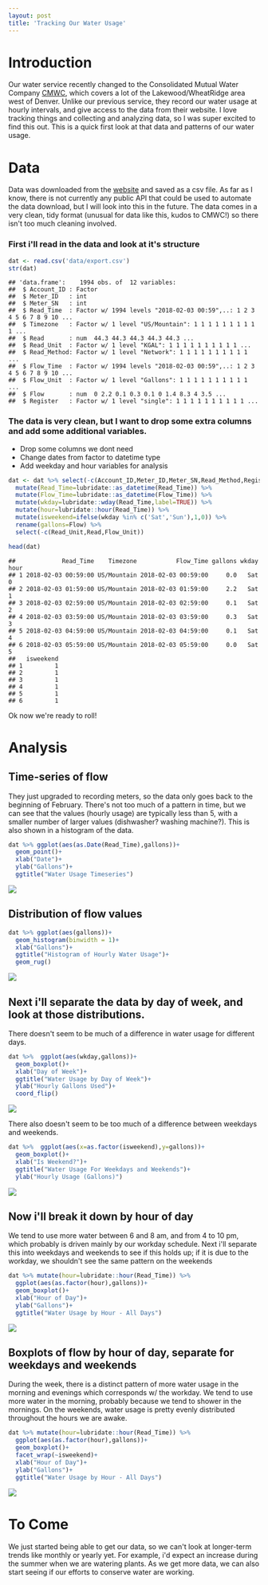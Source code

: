 ```yaml
---
layout: post
title: 'Tracking Our Water Usage'
---
```


# Introduction
Our water service recently changed to the Consolidated Mutual Water Company [CMWC](http://www.cmwc.net/), which covers a lot of the Lakewood/WheatRidge area west of Denver. Unlike our previous service, they record our water usage at hourly intervals, and give access to the data from their website. I love tracking things and collecting and analyzing data, so I was super excited to find this out. This is a quick first look at that data and patterns of our water usage.


# Data
Data was downloaded from the [website](https://mywater.cmwc.net/) and saved as a csv file. As far as I know, there is not currently any public API that could be used to automate the data download, but I will look into this in the future. The data comes in a very clean, tidy format (unusual for data like this, kudos to CMWC!) so there isn't too much cleaning involved.



### First i'll read in the data and look at it's structure

```r
dat <- read.csv('data/export.csv')
str(dat)
```

```
## 'data.frame':	1994 obs. of  12 variables:
##  $ Account_ID : Factor
##  $ Meter_ID   : int  
##  $ Meter_SN   : int  
##  $ Read_Time  : Factor w/ 1994 levels "2018-02-03 00:59",..: 1 2 3 4 5 6 7 8 9 10 ...
##  $ Timezone   : Factor w/ 1 level "US/Mountain": 1 1 1 1 1 1 1 1 1 1 ...
##  $ Read       : num  44.3 44.3 44.3 44.3 44.3 ...
##  $ Read_Unit  : Factor w/ 1 level "KGAL": 1 1 1 1 1 1 1 1 1 1 ...
##  $ Read_Method: Factor w/ 1 level "Network": 1 1 1 1 1 1 1 1 1 1 ...
##  $ Flow_Time  : Factor w/ 1994 levels "2018-02-03 00:59",..: 1 2 3 4 5 6 7 8 9 10 ...
##  $ Flow_Unit  : Factor w/ 1 level "Gallons": 1 1 1 1 1 1 1 1 1 1 ...
##  $ Flow       : num  0 2.2 0.1 0.3 0.1 0 1.4 8.3 4 3.5 ...
##  $ Register   : Factor w/ 1 level "single": 1 1 1 1 1 1 1 1 1 1 ...
```

### The data is very clean, but I want to drop some extra columns and add some additional variables.
* Drop some columns we dont need
* Change dates from factor to datetime type
* Add weekday and hour variables for analysis



```r
dat <- dat %>% select(-c(Account_ID,Meter_ID,Meter_SN,Read_Method,Register)) %>%
  mutate(Read_Time=lubridate::as_datetime(Read_Time)) %>%
  mutate(Flow_Time=lubridate::as_datetime(Flow_Time)) %>%
  mutate(wkday=lubridate::wday(Read_Time,label=TRUE)) %>%
  mutate(hour=lubridate::hour(Read_Time)) %>%
  mutate(isweekend=ifelse(wkday %in% c('Sat','Sun'),1,0)) %>%
  rename(gallons=Flow) %>%
  select(-c(Read_Unit,Read,Flow_Unit))

head(dat)
```

```
##             Read_Time    Timezone           Flow_Time gallons wkday hour
## 1 2018-02-03 00:59:00 US/Mountain 2018-02-03 00:59:00     0.0   Sat    0
## 2 2018-02-03 01:59:00 US/Mountain 2018-02-03 01:59:00     2.2   Sat    1
## 3 2018-02-03 02:59:00 US/Mountain 2018-02-03 02:59:00     0.1   Sat    2
## 4 2018-02-03 03:59:00 US/Mountain 2018-02-03 03:59:00     0.3   Sat    3
## 5 2018-02-03 04:59:00 US/Mountain 2018-02-03 04:59:00     0.1   Sat    4
## 6 2018-02-03 05:59:00 US/Mountain 2018-02-03 05:59:00     0.0   Sat    5
##   isweekend
## 1         1
## 2         1
## 3         1
## 4         1
## 5         1
## 6         1
```

Ok now we're ready to roll!

# Analysis

## Time-series of flow

They just upgraded to recording meters, so the data only goes back to the beginning of February. There's not too much of a pattern in time, but we can see that the values (hourly usage) are typically less than 5, with a smaller number of larger values (dishwasher? washing machine?). This is also shown in a histogram of the data.


```r
dat %>% ggplot(aes(as.Date(Read_Time),gallons))+
  geom_point()+
  xlab("Date")+
  ylab("Gallons")+
  ggtitle("Water Usage Timeseries")
```

![](/images/water_use/unnamed-chunk-1-1.png)



## Distribution of flow values

```r
dat %>% ggplot(aes(gallons))+
  geom_histogram(binwidth = 1)+
  xlab("Gallons")+
  ggtitle("Histogram of Hourly Water Usage")+
  geom_rug()
```

![](/images/water_use/unnamed-chunk-2-1.png)



## Next i'll separate the data by day of week, and look at those distributions.

There doesn't seem to be much of a difference in water usage for different days.


```r
dat %>%  ggplot(aes(wkday,gallons))+
  geom_boxplot()+
  xlab("Day of Week")+
  ggtitle("Water Usage by Day of Week")+
  ylab("Hourly Gallons Used")+
  coord_flip()
```

![](/images/water_use/unnamed-chunk-3-1.png)

There also doesn't seem to be too much of a difference between weekdays and weekends.


```r
dat %>%  ggplot(aes(x=as.factor(isweekend),y=gallons))+
  geom_boxplot()+
  xlab("Is Weekend?")+
  ggtitle("Water Usage For Weekdays and Weekends")+
  ylab("Hourly Usage (Gallons)")
```

![](/images/water_use/unnamed-chunk-4-1.png)

## Now i'll break it down by hour of day

We tend to use more water between 6 and 8 am, and from 4 to 10 pm, which probably is driven mainly by our workday schedule. Next i'll separate this into weekdays and weekends to see if this holds up; if it is due to the workday, we shouldn't see the same pattern on the weekends


```r
dat %>% mutate(hour=lubridate::hour(Read_Time)) %>%
  ggplot(aes(as.factor(hour),gallons))+
  geom_boxplot()+
  xlab("Hour of Day")+
  ylab("Gallons")+
  ggtitle("Water Usage by Hour - All Days")
```

![](/images/water_use/unnamed-chunk-5-1.png)



## Boxplots of flow by hour of day, separate for weekdays and weekends

During the week, there is a distinct pattern of more water usage in the morning and evenings which corresponds w/ the workday. We tend to use more water in the morning, probably because we tend to shower in the mornings. On the weekends, water usage is pretty evenly distributed throughout the hours we are awake.


```r
dat %>% mutate(hour=lubridate::hour(Read_Time)) %>%
  ggplot(aes(as.factor(hour),gallons))+
  geom_boxplot()+
  facet_wrap(~isweekend)+
  xlab("Hour of Day")+
  ylab("Gallons")+
  ggtitle("Water Usage by Hour - All Days")
```

![](/images/water_use/unnamed-chunk-6-1.png)

# To Come

We just started being able to get our data, so we can't look at longer-term trends like monthly or yearly yet. For example, i'd expect an increase during the summer when we are watering plants. As we get more data, we can also start seeing if our efforts to conserve water are working.
